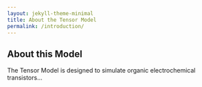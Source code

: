 ```yaml
---
layout: jekyll-theme-minimal
title: About the Tensor Model
permalink: /introduction/
---
```


## About this Model

The Tensor Model is designed to simulate organic electrochemical transistors...
